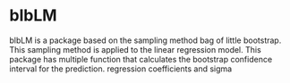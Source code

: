 # blbLM

blbLM is a package based on the sampling method bag of little bootstrap. This sampling method is applied to the linear regression model. This package has multiple function that calculates the bootstrap confidence interval for the prediction. regression coefficients and sigma
